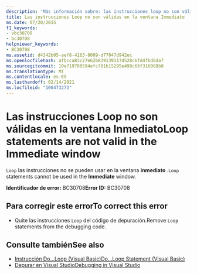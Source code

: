```yaml
---
description: 'Más información sobre: las instrucciones loop no son válidas en la ventana inmediato'
title: Las instrucciones Loop no son válidas en la ventana Inmediato
ms.date: 07/20/2015
f1_keywords:
- vbc30708
- bc30708
helpviewer_keywords:
- BC30708
ms.assetid: d4342b05-aef8-4163-8009-d77047d942ec
ms.openlocfilehash: afbcca83c27e62b839139117d528c6fd4fbd6da7
ms.sourcegitcommit: 10e719780594efc781b15295e499c66f316068b8
ms.translationtype: MT
ms.contentlocale: es-ES
ms.lasthandoff: 02/14/2021
ms.locfileid: "100473273"
---
```

# <a name="loop-statements-are-not-valid-in-the-immediate-window"></a><span data-ttu-id="071a6-103">Las instrucciones Loop no son válidas en la ventana Inmediato</span><span class="sxs-lookup"><span data-stu-id="071a6-103">Loop statements are not valid in the Immediate window</span></span>

<span data-ttu-id="071a6-104">`Loop` las instrucciones no se pueden usar en la ventana **inmediato** .</span><span class="sxs-lookup"><span data-stu-id="071a6-104">`Loop` statements cannot be used in the **Immediate** window.</span></span>  
  
 <span data-ttu-id="071a6-105">**Identificador de error:** BC30708</span><span class="sxs-lookup"><span data-stu-id="071a6-105">**Error ID:** BC30708</span></span>  
  
## <a name="to-correct-this-error"></a><span data-ttu-id="071a6-106">Para corregir este error</span><span class="sxs-lookup"><span data-stu-id="071a6-106">To correct this error</span></span>  
  
- <span data-ttu-id="071a6-107">Quite las instrucciones `Loop` del código de depuración.</span><span class="sxs-lookup"><span data-stu-id="071a6-107">Remove `Loop` statements from the debugging code.</span></span>  
  
## <a name="see-also"></a><span data-ttu-id="071a6-108">Consulte también</span><span class="sxs-lookup"><span data-stu-id="071a6-108">See also</span></span>

- [<span data-ttu-id="071a6-109">Instrucción Do...Loop (Visual Basic)</span><span class="sxs-lookup"><span data-stu-id="071a6-109">Do...Loop Statement (Visual Basic)</span></span>](../language-reference/statements/do-loop-statement.md)
- [<span data-ttu-id="071a6-110">Depurar en Visual Studio</span><span class="sxs-lookup"><span data-stu-id="071a6-110">Debugging in Visual Studio</span></span>](/visualstudio/debugger/debugger-feature-tour)
